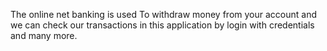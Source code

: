 The online net banking is used To withdraw money from your account and we can check our transactions in this application by login with credentials and many more.
